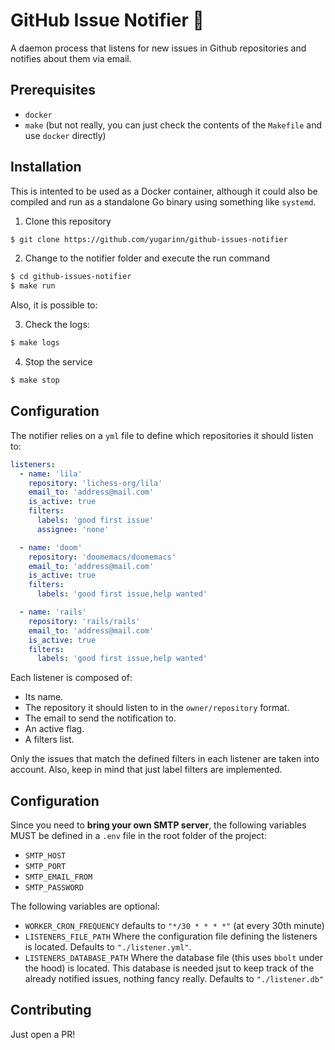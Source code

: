 # GitHub Issue Notifier 📢
A daemon process that listens for new issues in Github repositories and notifies about them via email.

## Prerequisites
- `docker`
- `make` (but not really, you can just check the contents of the `Makefile` and use `docker` directly)

## Installation
This is intented to be used as a Docker container, although it could also be compiled and run as a standalone Go binary using something like `systemd`.

1. Clone this repository
``` bash
$ git clone https://github.com/yugarinn/github-issues-notifier
```

2. Change to the notifier folder and execute the run command
``` bash
$ cd github-issues-notifier
$ make run
```

Also, it is possible to:

3. Check the logs:

``` bash
$ make logs
```

4. Stop the service

``` bash
$ make stop
```

## Configuration
The notifier relies on a `yml` file to define which repositories it should listen to:
``` yaml
listeners:
  - name: 'lila'
    repository: 'lichess-org/lila'
    email_to: 'address@mail.com'
    is_active: true
    filters:
      labels: 'good first issue'
      assignee: 'none'

  - name: 'doom'
    repository: 'doomemacs/doomemacs'
    email_to: 'address@mail.com'
    is_active: true
    filters:
      labels: 'good first issue,help wanted'

  - name: 'rails'
    repository: 'rails/rails'
    email_to: 'address@mail.com'
    is_active: true
    filters:
      labels: 'good first issue,help wanted'
```

Each listener is composed of:
- Its name.
- The repository it should listen to in the `owner/repository`  format.
- The email to send the notification to.
- An active flag.
- A filters list.

Only the issues that match the defined filters in each listener are taken into account. Also, keep in mind that just label filters are implemented.

## Configuration
Since you need to **bring your own SMTP server**, the following variables MUST be defined in a `.env` file in the root folder of the project:
- `SMTP_HOST`
- `SMTP_PORT`
- `SMTP_EMAIL_FROM`
- `SMTP_PASSWORD`

The following variables are optional:
- `WORKER_CRON_FREQUENCY` defaults to `"*/30 * * * *"` (at every 30th minute)
- `LISTENERS_FILE_PATH` Where the configuration file defining the listeners is located. Defaults to `"./listener.yml"`.
- `LISTENERS_DATABASE_PATH` Where the database file (this uses `bbolt` under the hood) is located. This database is needed jsut to keep track of the already notified issues, nothing fancy really. Defaults to `"./listener.db"`

## Contributing
Just open a PR!
